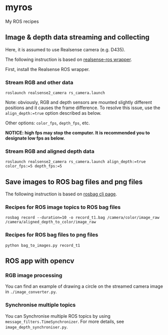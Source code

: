 # myros
My ROS recipes


## Image & depth data streaming and collecting

Here, it is assumed to use Realsense camera (e.g. D435).

The following instruction is based on 
[realsense-ros wrapper](https://github.com/IntelRealSense/realsense-ros).

First, install the Realsense ROS wrapper.


### Stream RGB and other data
```
roslaunch realsense2_camera rs_camera.launch
```

Note: obviously, RGB and depth sensors are mounted slightly different positions and it causes the frame difference.
To resolve this issue, use the `align_depth:=true` option described as below.

Other options: `color_fps`, `depth_fps`, etc.

**NOTICE: high fps may stop the computer. It is recommended you to designate low fps as below.**

### Stream RGB and aligned depth data
```
roslaunch realsense2_camera rs_camera.launch align_depth:=true color_fps:=5 depth_fps:=5
```


## Save images to ROS bag files and png files
The following instruction is based on 
[rosbag cli page](http://wiki.ros.org/rosbag/Commandline).

### Recipes for ROS image topics to ROS bag files
```
rosbag record --duration=10 -o record_t1.bag /camera/color/image_raw /camera/aligned_depth_to_color/image_raw
```

### Recipes for ROS bag files to png files
```
python bag_to_images.py record_t1
```


## ROS app with opencv
### RGB image processing
You can find an example of drawing a circle on the streamed camera image in `./image_converter.py`.

### Synchronise multiple topics
You can Synchronise multiple ROS topics by using `message_filters.TimeSynchronizer`.
For more details, see `image_depth_synchroniser.py`.
